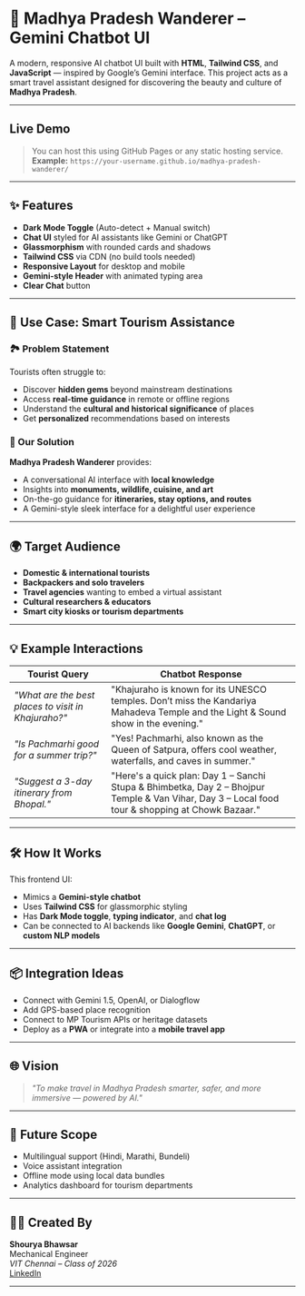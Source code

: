 # 🌄 Madhya Pradesh Wanderer – Gemini Chatbot UI

A modern, responsive AI chatbot UI built with **HTML**, **Tailwind CSS**, and **JavaScript** — inspired by Google’s Gemini interface. This project acts as a smart travel assistant designed for discovering the beauty and culture of **Madhya Pradesh**.

---

## Live Demo

> You can host this using GitHub Pages or any static hosting service.  
> **Example:** `https://your-username.github.io/madhya-pradesh-wanderer/`

---

## ✨ Features

- **Dark Mode Toggle** (Auto-detect + Manual switch)
- **Chat UI** styled for AI assistants like Gemini or ChatGPT
- **Glassmorphism** with rounded cards and shadows
- **Tailwind CSS** via CDN (no build tools needed)
- **Responsive Layout** for desktop and mobile
- **Gemini-style Header** with animated typing area
- **Clear Chat** button
---

## 🎯 Use Case: Smart Tourism Assistance

### 🏞️ Problem Statement

Tourists often struggle to:
- Discover **hidden gems** beyond mainstream destinations
- Access **real-time guidance** in remote or offline regions
- Understand the **cultural and historical significance** of places
- Get **personalized** recommendations based on interests

### 🧠 Our Solution

**Madhya Pradesh Wanderer** provides:
- A conversational AI interface with **local knowledge**
- Insights into **monuments, wildlife, cuisine, and art**
- On-the-go guidance for **itineraries, stay options, and routes**
- A Gemini-style sleek interface for a delightful user experience

---

## 🌍 Target Audience

- **Domestic & international tourists**
- **Backpackers and solo travelers**
- **Travel agencies** wanting to embed a virtual assistant
- **Cultural researchers & educators**
- **Smart city kiosks or tourism departments**

---

## 💡 Example Interactions

| Tourist Query | Chatbot Response |
|---------------|------------------|
| *"What are the best places to visit in Khajuraho?"* | "Khajuraho is known for its UNESCO temples. Don’t miss the Kandariya Mahadeva Temple and the Light & Sound show in the evening." |
| *"Is Pachmarhi good for a summer trip?"* | "Yes! Pachmarhi, also known as the Queen of Satpura, offers cool weather, waterfalls, and caves in summer." |
| *"Suggest a 3-day itinerary from Bhopal."* | "Here's a quick plan: Day 1 – Sanchi Stupa & Bhimbetka, Day 2 – Bhojpur Temple & Van Vihar, Day 3 – Local food tour & shopping at Chowk Bazaar." |

---

## 🛠️ How It Works

This frontend UI:
- Mimics a **Gemini-style chatbot**
- Uses **Tailwind CSS** for glassmorphic styling
- Has **Dark Mode toggle**, **typing indicator**, and **chat log**
- Can be connected to AI backends like **Google Gemini**, **ChatGPT**, or **custom NLP models**

---

## 📦 Integration Ideas

- Connect with Gemini 1.5, OpenAI, or Dialogflow
- Add GPS-based place recognition
- Connect to MP Tourism APIs or heritage datasets
- Deploy as a **PWA** or integrate into a **mobile travel app**

---

## 🌐 Vision

> *"To make travel in Madhya Pradesh smarter, safer, and more immersive — powered by AI."*

---

## 🔮 Future Scope

- Multilingual support (Hindi, Marathi, Bundeli)
- Voice assistant integration
- Offline mode using local data bundles
- Analytics dashboard for tourism departments

---

## 👨‍💻 Created By

**Shourya Bhawsar**  
Mechanical Engineer  
*VIT Chennai – Class of 2026*  
[LinkedIn](https://linkedin.com/in/shourya-bhawsar)

---


